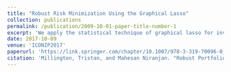 ```yaml
---
title: "Robust Risk Minimization Using the Graphical Lasso"
collection: publications
permalink: /publication/2009-10-01-paper-title-number-1
excerpt: 'We apply the statistical technique of graphical lasso for inverse covariance estimation of asset price returns in Markowitz portfolio optimisation. Graphical lasso induces sparsity in the inverse covariance matrix, thereby capturing conditional independences between different assets. We show empirical results that not only the resulting minimum risk portfolio is robust, in that the variation in expected returns is reduced when a fraction of the data is assumed missing, but also enables the construction of a financial network in which groups of assets belonging to the same financial sector are linked.'
date: 2017-10-09
venue: 'ICONIP2017'
paperurl: 'https://link.springer.com/chapter/10.1007/978-3-319-70096-0_88'
citation: 'Millington, Tristan, and Mahesan Niranjan. "Robust Portfolio Risk Minimization Using the Graphical Lasso."International Conference on Neural Information Processing. Springer, Cham, 2017.'
---
```


